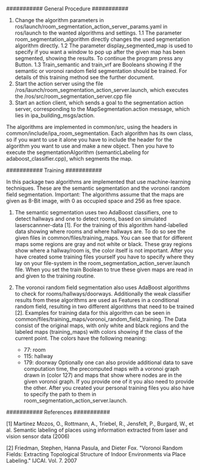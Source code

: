 ########### General Procedure ###########

1. Change the algorithm parameters in ros/launch/room_segmentation_action_server_params.yaml in ros/launch to the wanted algorithms and settings.
	1.1 The parameter room_segmentation_algorithm directly changes the used segmentation algorithm directly.
	1.2 The parameter display_segmented_map is used to specify if you want a window to pop up after the given map has been segmented, showing the results. To continue the program press any Button.
	1.3 Train_semantic and train_vrf are Booleans showing if the semantic or voronoi random field segmentation should be trained. For details of this training method see the further document.
2. Start the action server using the file /ros/launch/room_segmentation_action_server.launch, which executes the /ros/src/room_segmentation_server.cpp file
3. Start an action client, which sends a goal to the segmentation action server, corresponding to the MapSegmentation.action message, which lies in ipa_building_msgs/action.

The algorithms are implemented in common/src, using the headers in common/include/ipa_room_segmentation. Each algorithm has its own class, so if you want to use it alone you have to include the header for the algorithm you want to use and make a new object. Then you have to execute the segmentationAlgorithm (semanticLabeling for adaboost_classifier.cpp), which segments the map.



########### Training ###########

In this package two algorithms are implemented that use machine-learning techniques. These are the semantic segmentation and the voronoi random field segmentation. 
Important: The algorithms assume that the maps are given as 8-Bit image, with 0 as occupied space and 256 as free space.

1. The semantic segmentation uses two AdaBoost classifiers, one to detect hallways and one to detect rooms, based on simulated laserscannner-data [1]. 
For the training of this algorithm hand-labelled data showing where rooms and where hallways are. To do so see the given files in common/files/training_maps. You can see that for different maps some regions are gray and not white or black. These gray regions show where a hallway/room is, the color itself is not important. 
After you have created some training files yourself you have to specify where they lay on your file-system in the room_segmentation_action_server.launch file. When you set the train Boolean to true these given maps are read in and given to the training routine.

2. The voronoi random field segmentation also uses AdaBoost algorithms to check for rooms/hallways/doorways. Additionally the weak classifier results from these algorithms are used as Features in a conditional random field, resulting in two different algorithms that need to be trained [2].
Examples for training data for this algorithm can be seen in common/files/training_maps/voronoi_random_field_training. The Data consist of the original maps, with only white and black regions and the labeled maps (training_maps) with colors showing if the class of the current point. The colors have the following meaning:
	- 77: room
	- 115: hallway
	- 179: doorway
Optionally one can also provide additional data to save computation time, the precomputed maps with a voronoi graph drawn in (color 127) and maps that show where nodes are in the given voronoi graph. If you provide one of it you also need to provide the other.
After you created your personal training files you also have to specify the path to them in room_segmentation_action_server.launch.




########### References ###########

[1] Martinez Mozos, O., Rottmann, A., Triebel, R., Jensfelt, P., Burgard, W., et al. Semantic labeling of places using information extracted from laser and vision sensor data (2006)

[2] Friedman, Stephen, Hanna Pasula, and Dieter Fox. "Voronoi Random Fields: Extracting Topological Structure of Indoor Environments via Place Labeling." IJCAI. Vol. 7. 2007
